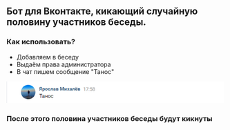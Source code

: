 ## Бот для Вконтакте, кикающий случайную половину участников беседы.

### Как использовать?

* Добавляем в беседу
* Выдаём права администратора
* В чат пишем сообщение "Танос"

![Иллюстрация к проекту](https://github.com/YarikMix/vk-thanos-bot/raw/main/images/example.png)

### После этого половина участников беседы будут кикнуты